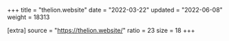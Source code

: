 +++
title = "thelion.website"
date = "2022-03-22"
updated = "2022-06-08"
weight = 18313

[extra]
source = "https://thelion.website/"
ratio = 23
size = 18
+++
